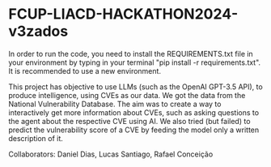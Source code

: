 # FCUP-LIACD-HACKATHON2024-v3zados
In order to run the code, you need to install the REQUIREMENTS.txt file in your environment by typing in your terminal "pip install -r requirements.txt".
It is recommended to use a new environment.

This project has objective to use LLMs (such as the OpenAI GPT-3.5 API), to produce intelligence, using CVEs as our data. We got the data from the National Vulnerability Database. The aim was to create a way to interactively get more information about CVEs, such as asking questions to the agent about the respective CVE using AI. We also tried (but failed) to predict the vulnerability score of a CVE by feeding the model only a written description of it.

Collaborators:
Daniel Dias,
Lucas Santiago,
Rafael Conceição
